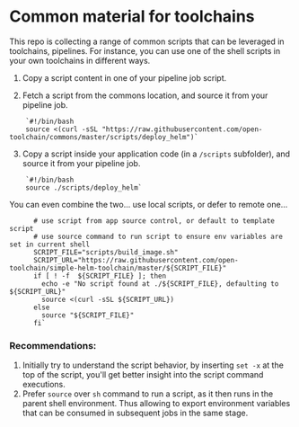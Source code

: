# Common material for toolchains

This repo is collecting a range of common scripts that can be leveraged in toolchains, pipelines.
For instance, you can use one of the shell scripts in your own toolchains in different ways.

1. Copy a script content in one of your pipeline job script.

2. Fetch a script from the commons location, and source it from your pipeline job.
```
    `#!/bin/bash
    source <(curl -sSL "https://raw.githubusercontent.com/open-toolchain/commons/master/scripts/deploy_helm")`
```
3. Copy a script inside your application code (in a `/scripts` subfolder), and source it from your pipeline job.
```
    `#!/bin/bash
    source ./scripts/deploy_helm`
```
You can even combine the two... use local scripts, or defer to remote one...    
```   #!/bin/bash
      # use script from app source control, or default to template script
      # use source command to run script to ensure env variables are set in current shell
      SCRIPT_FILE="scripts/build_image.sh"
      SCRIPT_URL="https://raw.githubusercontent.com/open-toolchain/simple-helm-toolchain/master/${SCRIPT_FILE}"
      if [ ! -f  ${SCRIPT_FILE} ]; then
        echo -e "No script found at ./${SCRIPT_FILE}, defaulting to ${SCRIPT_URL}"
        source <(curl -sSL ${SCRIPT_URL})
      else
        source "${SCRIPT_FILE}"
      fi`
```
### Recommendations:
1. Initially try to understand the script behavior, by inserting `set -x` at the top of the script, you'll get better insight into the script command executions.
2. Prefer `source` over `sh` command to run a script, as it then runs in the parent shell environment. Thus allowing to export environment variables that can be consumed in subsequent jobs in the same stage.


